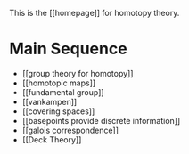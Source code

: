 This is the [[homepage]] for homotopy theory.

# Main Sequence

- [[group theory for homotopy]]
- [[homotopic maps]]
- [[fundamental group]]
- [[vankampen]]
- [[covering spaces]]
- [[basepoints provide discrete information]]
- [[galois correspondence]]
- [[Deck Theory]]